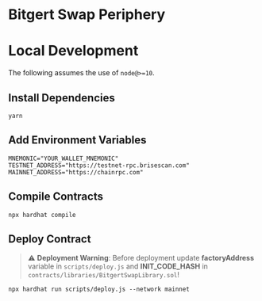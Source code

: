 # Bitgert Swap Periphery


# Local Development

The following assumes the use of `node@>=10`.

## Install Dependencies

`yarn`

## Add Environment Variables

`MNEMONIC="YOUR_WALLET_MNEMONIC"`\
`TESTNET_ADDRESS="https://testnet-rpc.brisescan.com"`\
`MAINNET_ADDRESS="https://chainrpc.com"`

## Compile Contracts

`npx hardhat compile`

## Deploy Contract

> :warning: **Deployment Warning**: Before deployment update **factoryAddress** variable in `scripts/deploy.js` and **INIT_CODE_HASH** in `contracts/libraries/BitgertSwapLibrary.sol`!

`npx hardhat run scripts/deploy.js --network mainnet`